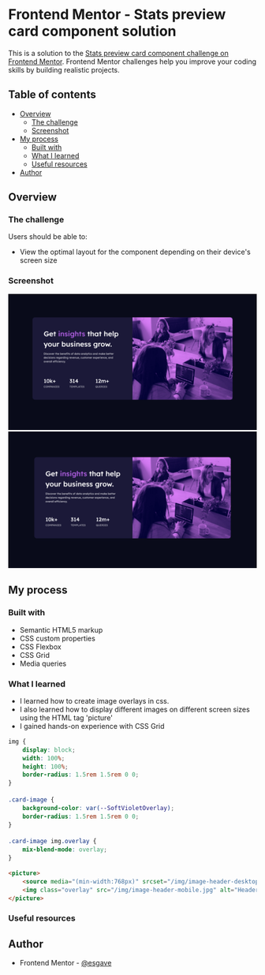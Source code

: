 # Frontend Mentor - Stats preview card component solution

This is a solution to the [Stats preview card component challenge on Frontend Mentor](https://www.frontendmentor.io/challenges/stats-preview-card-component-8JqbgoU62). Frontend Mentor challenges help you improve your coding skills by building realistic projects. 

## Table of contents

- [Overview](#overview)
  - [The challenge](#the-challenge)
  - [Screenshot](#screenshot)
- [My process](#my-process)
  - [Built with](#built-with)
  - [What I learned](#what-i-learned)
  - [Useful resources](#useful-resources)
- [Author](#author)

## Overview

### The challenge

Users should be able to:
- View the optimal layout for the component depending on their device's screen size

### Screenshot

![See screenshot](./screenshot1.png)
![See screenshot](./screenshot2.png)

## My process

### Built with

- Semantic HTML5 markup
- CSS custom properties
- CSS Flexbox
- CSS Grid
- Media queries

### What I learned

- I learned how to create image overlays in css. 
- I also learned how to display different images on different screen sizes using the HTML tag 'picture' 
- I gained hands-on experience with CSS Grid


```css
img {
    display: block;
    width: 100%;
    height: 100%;
    border-radius: 1.5rem 1.5rem 0 0;
}

.card-image {
    background-color: var(--SoftVioletOverlay);
    border-radius: 1.5rem 1.5rem 0 0;
}

.card-image img.overlay {
    mix-blend-mode: overlay;
}

```

```html
<picture>
    <source media="(min-width:768px)" srcset="/img/image-header-desktop.jpg">
    <img class="overlay" src="/img/image-header-mobile.jpg" alt="Header">
</picture>
```

### Useful resources

## Author

- Frontend Mentor - [@esgave](https://www.frontendmentor.io/profile/esgave)